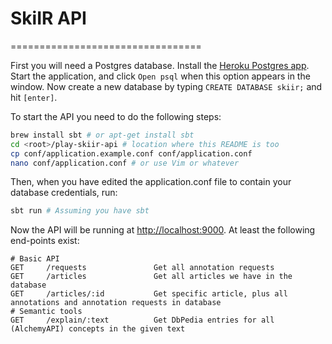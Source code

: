 # SkiIR API
=================================

First you will need a Postgres database. 
Install the [Heroku Postgres app](http://postgresapp.com/).
Start the application, and click `Open psql` when this option appears in the window. 
Now create a new database by typing `CREATE DATABASE skiir;` and hit `[enter]`.

To start the API you need to do the following steps:

````bash
brew install sbt # or apt-get install sbt
cd <root>/play-skiir-api # location where this README is too
cp conf/application.example.conf conf/application.conf
nano conf/application.conf # or use Vim or whatever
````

Then, when you have edited the application.conf file to contain your database credentials, run:

````bash
sbt run # Assuming you have sbt
````

Now the API will be running at [http://localhost:9000](http://localhost:9000). At least the following end-points exist:

````
# Basic API
GET     /requests               Get all annotation requests
GET     /articles               Get all articles we have in the database
GET     /articles/:id           Get specific article, plus all annotations and annotation requests in database
# Semantic tools
GET     /explain/:text          Get DbPedia entries for all (AlchemyAPI) concepts in the given text
````